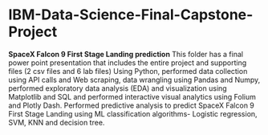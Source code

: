 # IBM-Data-Science-Final-Capstone-Project
**SpaceX Falcon 9 First Stage Landing prediction**
This folder has a final power point presentation that includes the entire project and supporting files (2 csv files and 6 lab files)
Using Python, performed data collection using API calls and Web scraping, data wrangling using Pandas and Numpy, performed exploratory data analysis (EDA) and visualization using Matplotlib and SQL and performed interactive visual analytics using Folium and Plotly Dash.
Performed predictive analysis to predict SpaceX Falcon 9 First Stage Landing using ML classification algorithms- Logistic regression, SVM, KNN and decision tree.

